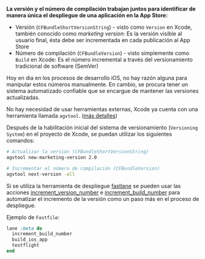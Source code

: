 **La versión y el número de compilación trabajan juntos para identificar de manera única el despliegue de una aplicación en la App Store:**

- Versión (`CFBundleShortVersionString`) - visto como `Version` en Xcode, también conocido como _marketing version_: Es la versión visible al usuario final, ésta debe ser incrementada en cada publicación al App Store
- Número de compilación (`CFBundleVersion`) - visto simplemente como `Build` en Xcode: Es el número incremental a través del versionamiento tradicional de software (SemVer)

Hoy en dia en los procesos de desarrollo iOS, no hay razón alguna para manipular estos números manualmente. En cambio, se procura tener un sistema automatizado confiable que se encargue de mantener las versiones actualizadas.

No hay necesidad de usar herramientas externas, Xcode ya cuenta con una herramienta llamada `agvtool`. ([más detalles](https://developer.apple.com/library/content/qa/qa1827/_index.html))

Después de la habilitación inicial del sistema de versionamiento (`Versioning System`) en el proyecto de Xcode, se puedan utilizar los siguientes comandos:

```sh
# Actualizar la versión (CFBundleShortVersionString)
agvtool new-marketing-version 2.0

# Incrementar el número de compilación (CFBundleVersion)
agvtool next-version -all
```

Si se utiliza la herramienta de despliegue [fastlane](https://fastlane.tools) se pueden usar las acciones [increment_version_number](https://docs.fastlane.tools/actions/increment_version_number/) e [increment_build_number](https://docs.fastlane.tools/actions/increment_build_number/) para automatizar el incremento de la versión como un paso más en el proceso de despliegue.

Ejemplo de `Fastfile`:

```ruby
lane :beta do
  increment_build_number
  build_ios_app
  testflight
end
```
